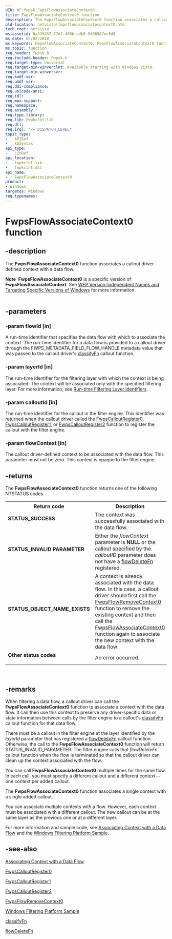 ```yaml
---
UID: NF:fwpsk.FwpsFlowAssociateContext0
title: FwpsFlowAssociateContext0 function
description: The FwpsFlowAssociateContext0 function associates a callout driver-defined context with a data flow.Note  FwpsFlowAssociateContext0 is a specific version of FwpsFlowAssociateContext.
old-location: netvista\fwpsflowassociatecontext0.htm
tech.root: netvista
ms.assetid: 0a339457-77df-480b-adb8-9406507ec8d8
ms.date: 05/02/2018
ms.keywords: FwpsFlowAssociateContext0, FwpsFlowAssociateContext0 function [Network Drivers Starting with Windows Vista], fwpsk/FwpsFlowAssociateContext0, netvista.fwpsflowassociatecontext0, wfp_ref_2_funct_3_fwps_D-H_a700b313-fb1e-4b66-a3be-837b1a2d89b3.xml
ms.topic: function
req.header: fwpsk.h
req.include-header: Fwpsk.h
req.target-type: Universal
req.target-min-winverclnt: Available starting with Windows Vista.
req.target-min-winversvr: 
req.kmdf-ver: 
req.umdf-ver: 
req.ddi-compliance: 
req.unicode-ansi: 
req.idl: 
req.max-support: 
req.namespace: 
req.assembly: 
req.type-library: 
req.lib: Fwpkclnt.lib
req.dll: 
req.irql: "<= DISPATCH_LEVEL"
topic_type:
-	APIRef
-	kbSyntax
api_type:
-	LibDef
api_location:
-	fwpkclnt.lib
-	fwpkclnt.dll
api_name:
-	FwpsFlowAssociateContext0
product:
- Windows
targetos: Windows
req.typenames: 
---
```


# FwpsFlowAssociateContext0 function


## -description


The 
  <b>FwpsFlowAssociateContext0</b> function associates a callout driver-defined context with a data
  flow.
<div class="alert"><b>Note</b>  <b>FwpsFlowAssociateContext0</b> is a specific version of <b>FwpsFlowAssociateContext</b>. See <a href="https://msdn.microsoft.com/FBDF53E5-F7DE-4DEB-AC18-6D2BB59FE670">WFP Version-Independent Names and Targeting Specific Versions of Windows</a> for more information.</div><div> </div>

## -parameters




### -param flowId [in]

A run-time identifier that specifies the data flow with which to associate the context. The
     run-time identifier for a data flow is provided to a callout driver through the
     FWPS_METADATA_FIELD_FLOW_HANDLE metadata value that was passed to the callout driver's 
     <a href="https://msdn.microsoft.com/library/windows/hardware/ff544887">classifyFn</a> callout function.


### -param layerId [in]

The run-time identifier for the filtering layer with which the context is being associated. The context will be associated only with the specified filtering layer. For
     more information, see 
     <a href="https://msdn.microsoft.com/library/windows/desktop/aa366492">Run-time Filtering Layer
     Identifiers</a>.


### -param calloutId [in]

The run-time identifier for the callout in the filter engine. This identifier was returned when
     the callout driver called the 
     <a href="https://msdn.microsoft.com/library/windows/hardware/ff551140">FwpsCalloutRegister0</a>, 
     <a href="https://msdn.microsoft.com/library/windows/hardware/ff551143">FwpsCalloutRegister1</a>, or  <a href="https://msdn.microsoft.com/library/windows/hardware/hh439576">FwpsCalloutRegister2</a> function to
     register the callout with the filter engine.


### -param flowContext [in]

The callout driver-defined context to be associated with the data flow. This parameter must not be
     zero. This context is opaque to the filter engine.


## -returns



The 
     <b>FwpsFlowAssociateContext0</b> function returns one of the following NTSTATUS codes.

<table>
<tr>
<th>Return code</th>
<th>Description</th>
</tr>
<tr>
<td width="40%">
<dl>
<dt><b>STATUS_SUCCESS</b></dt>
</dl>
</td>
<td width="60%">
The context was successfully associated with the data flow.

</td>
</tr>
<tr>
<td width="40%">
<dl>
<dt><b>STATUS_INVALID PARAMETER</b></dt>
</dl>
</td>
<td width="60%">
Either the <i>flowContext</i> parameter is <b>NULL</b> or the callout specified by the <i>calloutID</i> parameter does not have a <a href="https://msdn.microsoft.com/65449a23-da5d-4884-b98e-030461eb019a">flowDeleteFn</a> registered.

</td>
</tr>
<tr>
<td width="40%">
<dl>
<dt><b>STATUS_OBJECT_NAME_EXISTS</b></dt>
</dl>
</td>
<td width="60%">
A context is already associated with the data flow. In this case, a callout driver should first
       call the 
       <a href="https://msdn.microsoft.com/library/windows/hardware/ff551169">FwpsFlowRemoveContext0</a> function
       to remove the existing context and then call the 
       <a href="https://msdn.microsoft.com/library/windows/hardware/ff551165">FwpsFlowAssociateContext0</a> function again to associate the new context with the data flow.

</td>
</tr>
<tr>
<td width="40%">
<dl>
<dt><b>Other status codes</b></dt>
</dl>
</td>
<td width="60%">
An error occurred.

</td>
</tr>
</table>
 




## -remarks



When filtering a data flow, a callout driver can call the 
    <b>FwpsFlowAssociateContext0</b> function to associate a context with the data flow. It can then use this
    context to preserve any driver-specific data or state information between calls by the filter engine to a
    callout's 
    <a href="https://msdn.microsoft.com/library/windows/hardware/ff544887">classifyFn</a> callout function for that data
    flow.

There must be a callout in the filter engine at the layer identified by the 
    <i>layerId</i> parameter that has registered a 
    <a href="https://msdn.microsoft.com/65449a23-da5d-4884-b98e-030461eb019a">flowDeleteFn</a> callout function. Otherwise,
    the call to the 
    <b>FwpsFlowAssociateContext0</b> function will return STATUS_INVALID_PARAMETER. The filter engine calls that 
    <i>flowDeleteFn</i> callout function when the flow is terminated so that the callout driver can clean up
    the context associated with the flow.

You can call <b>FwpsFlowAssociateContext0</b> multiple times for the same flow. In each call, you must specify a different callout and a different context—one context per added callout.

The <b>FwpsFlowAssociateContext0</b> function associates a single context with a single added callout.

You can associate multiple contexts with a flow. However, each context must be associated with a different callout. The new callout can be at the same layer as the previous one or at a different layer.

For more information and sample code, see <a href="https://msdn.microsoft.com/75f5838e-626d-4a59-810e-fec9a40640ed">Associating Context with a Data Flow</a>
and the <a href="https://go.microsoft.com/fwlink/p/?LinkId=618934">Windows Filtering Platform Sample</a>.




## -see-also




<a href="https://msdn.microsoft.com/75f5838e-626d-4a59-810e-fec9a40640ed">Associating Context with a Data Flow</a>



<a href="https://msdn.microsoft.com/library/windows/hardware/ff551140">FwpsCalloutRegister0</a>



<a href="https://msdn.microsoft.com/library/windows/hardware/ff551143">FwpsCalloutRegister1</a>



<a href="https://msdn.microsoft.com/library/windows/hardware/hh439576">FwpsCalloutRegister2</a>



<a href="https://msdn.microsoft.com/library/windows/hardware/ff551169">FwpsFlowRemoveContext0</a>



<a href="https://go.microsoft.com/fwlink/p/?LinkId=618934">Windows Filtering Platform Sample</a>



<a href="https://msdn.microsoft.com/library/windows/hardware/ff544887">classifyFn</a>



<a href="https://msdn.microsoft.com/65449a23-da5d-4884-b98e-030461eb019a">flowDeleteFn</a>
 

 

